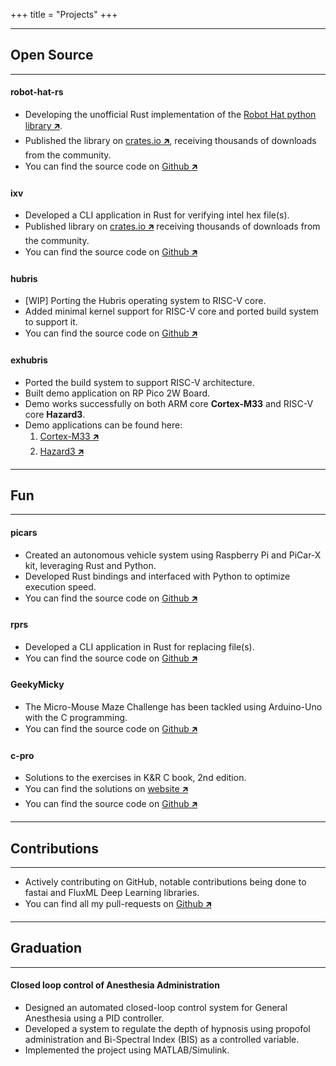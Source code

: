 +++
title = "Projects"
+++


<hr>

## Open Source
<hr>

#### robot-hat-rs

- Developing the unofficial Rust implementation of the [Robot Hat python library 🡵](https://github.com/sunfounder/robot-hat).
- Published the library on [crates.io 🡵](https://crates.io/crates/robot-hat-rs), receiving thousands of downloads from the community.
- You can find the source code on [Github 🡵](https://github.com/Karthik-d-k/robot-hat-rs)


#### ixv

- Developed a CLI application in Rust for verifying intel hex file(s).
- Published library on [crates.io 🡵](https://crates.io/crates/ixv) receiving thousands of downloads from the community.
- You can find the source code on [Github 🡵](https://github.com/Karthik-d-k/ixv)


#### hubris

- [WIP] Porting the Hubris operating system to RISC-V core.
- Added minimal kernel support for RISC-V core and ported build system to support it.
- You can find the source code on [Github 🡵](https://github.com/Karthik-d-k/hubris-riscv-hazard3/tree/hazard3)


#### exhubris

- Ported the build system to support RISC-V architecture.
- Built demo application on RP Pico 2W Board.
- Demo works successfully on both ARM core **Cortex-M33** and RISC-V core **Hazard3**.
- Demo applications can be found here:
    1. [Cortex-M33 🡵](https://github.com/Karthik-d-k/exhubris-demo-rp235x)
    2. [Hazard3 🡵](https://github.com/Karthik-d-k/exhubris-riscv-hazard3/tree/rp235x-hazard3)

<hr>

## Fun

<hr>

#### picars

- Created an autonomous vehicle system using Raspberry Pi and PiCar-X kit, leveraging Rust and Python.
- Developed Rust bindings and interfaced with Python to optimize execution speed.
- You can find the source code on [Github 🡵](https://github.com/Karthik-d-k/picars)


#### rprs

- Developed a CLI application in Rust for replacing file(s).
- You can find the source code on [Github 🡵](https://github.com/Karthik-d-k/rprs)

#### GeekyMicky

- The Micro-Mouse Maze Challenge has been tackled using Arduino-Uno with the C programming.
- You can find the source code on [Github 🡵](https://github.com/Karthik-d-k/GeekyMicky)

#### c-pro

- Solutions to the exercises in K&R C book, 2nd edition.
- You can find the solutions on [website 🡵](https://karthik-d-k.github.io/c-pro)
- You can find the source code on [Github 🡵](https://github.com/Karthik-d-k/c-pro)

<hr>

## Contributions

<hr>

- Actively contributing on GitHub, notable contributions being done to fastai and FluxML Deep Learning libraries.
- You can find all my pull-requests on [Github 🡵](https://github.com/pulls?q=is%3Apr+archived%3Afalse+is%3Aclosed+author%3AKarthik-d-k)

<hr>

## Graduation

<hr>

#### Closed loop control of Anesthesia Administration

- Designed an automated closed-loop control system for General Anesthesia using a PID controller.
- Developed a system to regulate the depth of hypnosis using propofol administration and Bi-Spectral Index (BIS) as a controlled variable.
- Implemented the project using MATLAB/Simulink.
